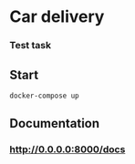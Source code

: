 # Car delivery
### Test task
## Start
```
docker-compose up
```
## Documentation
### http://0.0.0.0:8000/docs
